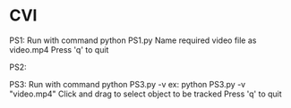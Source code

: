 # CVI

PS1:
  Run with command python PS1.py
  Name required video file as video.mp4
  Press 'q' to quit

PS2:
  


PS3:
  Run with command python PS3.py -v <videofile>
  ex: python PS3.py -v "video.mp4"
  Click and drag to select object to be tracked
  Press 'q' to quit
